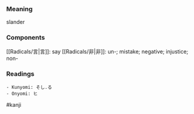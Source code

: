 ### Meaning

slander

### Components

[[Radicals/言|言]]: say [[Radicals/非|非]]: un-; mistake; negative; injustice; non-

### Readings

```
- Kunyomi: そし.る
- Onyomi: ヒ
```

#kanji